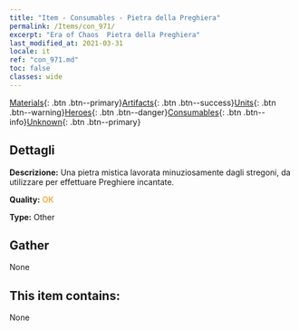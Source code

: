 ```yaml
---
title: "Item - Consumables - Pietra della Preghiera"
permalink: /Items/con_971/
excerpt: "Era of Chaos  Pietra della Preghiera"
last_modified_at: 2021-03-31
locale: it
ref: "con_971.md"
toc: false
classes: wide
---
```

 [Materials](/it/Items/){: .btn .btn--primary}[Artifacts](/it/Items/Artifacts/){: .btn .btn--success}[Units](/it/Items/Units/){: .btn .btn--warning}[Heroes](/it/Items/Heroes/){: .btn .btn--danger}[Consumables](/it/Items/Consumables/){: .btn .btn--info}[Unknown](/it/Items/Unknown/){: .btn .btn--primary}

## Dettagli
 **Descrizione:** Una pietra mistica lavorata minuziosamente dagli stregoni, da utilizzare per effettuare Preghiere incantate.

 **Quality:** <span style="color: #FF8C00">OK</span>

 **Type:** Other

## Gather

  None

## This item contains:

  None

